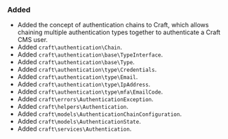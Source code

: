 ### Added
- Added the concept of authentication chains to Craft, which allows chaining multiple authentication types together to authenticate a Craft CMS user.
- Added `craft\authentication\Chain`.
- Added `craft\authentication\base\TypeInterface`.
- Added `craft\authentication\base\Type`.
- Added `craft\authentication\type\Credentials`.
- Added `craft\authentication\type\Email`.
- Added `craft\authentication\type\IpAddress`.
- Added `craft\authentication\type\mfa\EmailCode`.
- Added `craft\errors\AuthenticationException`.
- Added `craft\helpers\Authentication`.
- Added `craft\models\AuthenticationChainConfiguration`.
- Added `craft\models\AuthenticationState`.
- Added `craft\services\Authentication`.
